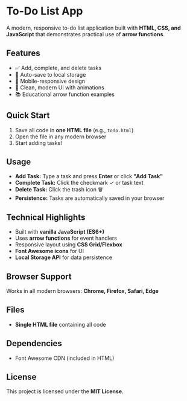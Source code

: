 # To-Do List App

A modern, responsive to-do list application built with **HTML, CSS, and JavaScript** that demonstrates practical use of **arrow functions**.

## Features
- ✅ Add, complete, and delete tasks
- 💾 Auto-save to local storage
- 📱 Mobile-responsive design
- 🎨 Clean, modern UI with animations
- 📚 Educational arrow function examples

## Quick Start
1. Save all code in **one HTML file** (e.g., `todo.html`)
2. Open the file in any modern browser
3. Start adding tasks!

## Usage
- **Add Task:** Type a task and press **Enter** or click **"Add Task"**
- **Complete Task:** Click the checkmark ✓ or task text
- **Delete Task:** Click the trash icon 🗑️
- **Persistence:** Tasks are automatically saved in your browser

## Technical Highlights
- Built with **vanilla JavaScript (ES6+)**
- Uses **arrow functions** for event handlers
- Responsive layout using **CSS Grid/Flexbox**
- **Font Awesome icons** for UI
- **Local Storage API** for data persistence

## Browser Support
Works in all modern browsers: **Chrome, Firefox, Safari, Edge**

## Files
- **Single HTML file** containing all code

## Dependencies
- Font Awesome CDN (included in HTML)

## License
This project is licensed under the **MIT License**.
